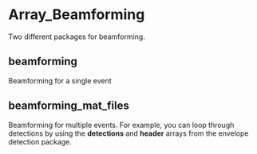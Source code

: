 # Array_Beamforming

Two different packages for beamforming. 

## beamforming
Beamforming for a single event

## beamforming_mat_files
Beamforming for multiple events. 
For example, you can loop through detections by using the **detections** and **header** arrays from the envelope detection package. 
